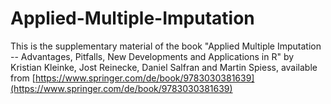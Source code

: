 # Applied-Multiple-Imputation

This is the supplementary material of the book "Applied Multiple Imputation -- Advantages, Pitfalls, New Developments and Applications in R" by Kristian Kleinke, Jost Reinecke, Daniel Salfran and Martin Spiess, available from 
[https://www.springer.com/de/book/9783030381639](https://www.springer.com/de/book/9783030381639)